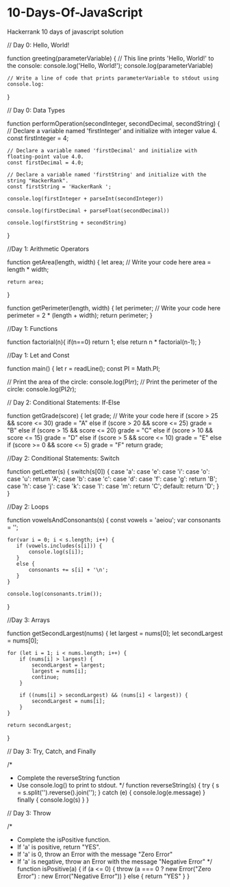 # 10-Days-Of-JavaScript
Hackerrank 10 days of javascript solution



// Day 0: Hello, World!

function greeting(parameterVariable) {
    // This line prints 'Hello, World!' to the console:
    console.log('Hello, World!');
    console.log(parameterVariable)

    // Write a line of code that prints parameterVariable to stdout using console.log:

}


// Day 0: Data Types

function performOperation(secondInteger, secondDecimal, secondString) {
    // Declare a variable named 'firstInteger' and initialize with integer value 4.
    const firstInteger = 4;

    // Declare a variable named 'firstDecimal' and initialize with floating-point value 4.0.
    const firstDecimal = 4.0;

    // Declare a variable named 'firstString' and initialize with the string "HackerRank".
    const firstString = 'HackerRank ';

    console.log(firstInteger + parseInt(secondInteger))

    console.log(firstDecimal + parseFloat(secondDecimal))

    console.log(firstString + secondString)
}

//Day 1: Arithmetic Operators

function getArea(length, width) {
    let area;
    // Write your code here
    area = length * width;
    
    return area;
}

function getPerimeter(length, width) {
    let perimeter;
    // Write your code here
    perimeter = 2 * (length + width);
    return perimeter;
}

//Day 1: Functions

function factorial(n){
    if(n==0)
        return 1;
        else
        return n * factorial(n-1); 
    }
    
    
//Day 1: Let and Const

function main() {
let r = readLine();
const PI = Math.PI;

// Print the area of the circle:
console.log(PI*r*r);
// Print the perimeter of the circle:
console.log(PI*2*r);

// Day 2: Conditional Statements: If-Else

function getGrade(score) {
    let grade;
    // Write your code here
    if (score > 25 && score <= 30) grade = "A"
    else if (score > 20 && score <= 25) grade = "B"
    else if (score > 15 && score <= 20) grade = "C"
    else if (score > 10 && score <= 15) grade = "D"
    else if (score > 5 && score <= 10) grade = "E"
    else if (score >= 0 && score <= 5) grade = "F"
    return grade;
    
 //Day 2: Conditional Statements: Switch
 
 function getLetter(s) {
    switch(s[0]) {
        case 'a':
        case 'e':
        case 'i':
        case 'o':
        case 'u':
            return 'A';
        case 'b':
        case 'c':
        case 'd':
        case 'f':
        case 'g':
            return 'B';
        case 'h':
        case 'j':
        case 'k':
        case 'l':
        case 'm':
            return 'C';
        default:
            return 'D';
    }
}


//Day 2: Loops


function vowelsAndConsonants(s) {
    const vowels = 'aeiou';
    var consonants = '';
    
    for(var i = 0; i < s.length; i++) {
       if (vowels.includes(s[i])) {
           console.log(s[i]);
       }
       else {
           consonants += s[i] + '\n';
       }
    }
    
    console.log(consonants.trim());
}

//Day 3: Arrays

function getSecondLargest(nums) {
    let largest = nums[0];
    let secondLargest = nums[0];
    
    for (let i = 1; i < nums.length; i++) {
        if (nums[i] > largest) {
            secondLargest = largest;
            largest = nums[i];
            continue;
        }
        
        if ((nums[i] > secondLargest) && (nums[i] < largest)) {
            secondLargest = nums[i];
        }
    }
    
    return secondLargest;
}

// Day 3: Try, Catch, and Finally

/*
 * Complete the reverseString function
 * Use console.log() to print to stdout.
 */
function reverseString(s) {
    try {
        s = s.split('').reverse().join('');
    }
    catch (e) {
        console.log(e.message)
    }
    finally {
        console.log(s)
    }
}


// Day 3: Throw

/*
 * Complete the isPositive function.
 * If 'a' is positive, return "YES".
 * If 'a' is 0, throw an Error with the message "Zero Error"
 * If 'a' is negative, throw an Error with the message "Negative Error"
 */
function isPositive(a) {
    if (a <= 0) {
        throw (a === 0 ? new Error("Zero Error") :
            new Error("Negative Error"))
    }
    else {
        return "YES"
    }
}


